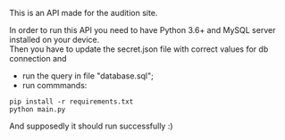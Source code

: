 This is an API made for the audition site.

In order to run this API you need to have Python 3.6+ and MySQL server installed on your device. \
Then you have to update the secret.json file with correct values for db connection and 
- run the query in file "database.sql";
- run commmands:
```
pip install -r requirements.txt
python main.py
```

And supposedly it should run successfully :)